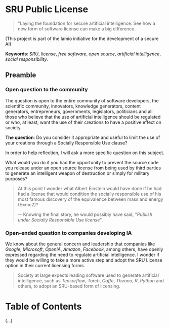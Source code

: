 # SRU Public License

> "Laying the foundation for secure artificial intelligence. See how a new form of software license can make a big difference.

(This project is part of the Iamio initiative for the development of a secure AI)

**Keywords**: *SRU*, *license*, *free software*, *open source*, *artificial intelligence*, *social responsibility*.

## Preamble

### Open question to the community

The question is open to the entire community of software developers, the scientific community, innovators, knowledge generators, content generators, entrepreneurs, governments, legislators, politicians and all those who believe that the use of artificial intelligence should be regulated or who, at least, want the use of their creations to have a positive effect on society.

**The question**: Do you consider it appropriate and useful to limit the use of your creations through a Socially Responsible Use clause?

In order to help reflection, I will ask a more specific question on this subject.

What would you do if you had the opportunity to prevent the source code you release under an open source license from being used by third parties to generate an intelligent weapon of destruction or simply for military purposes?

> At this point I wonder what Albert Einstein would have done if he had had a license that would condition the socially responsible use of his most famous discovery of the equivalence between mass and energy (E=mc2)?
> 
> -- Knowing the final story, he would possibly have said, "*Publish under Socially Responsible Use license*".

### Open-ended question to companies developing IA

We know about the general concern and leadership that companies like *Google*, *Microsoft*, *OpenIA*, *Amazon*, *Facebook*, among others, have openly expressed regarding the need to regulate artificial intelligence. I wonder if they would be willing to take a more active step and adopt the SRU License option in their current licensing forms.

> Society at large expects leading software used to generate artificial intelligence, such as *Tensorflow*, *Torch*, *Caffe*, *Theano*, *R*, *Python* and others, to adopt an SRU-based form of licensing.

# Table of Contents

  (...)



